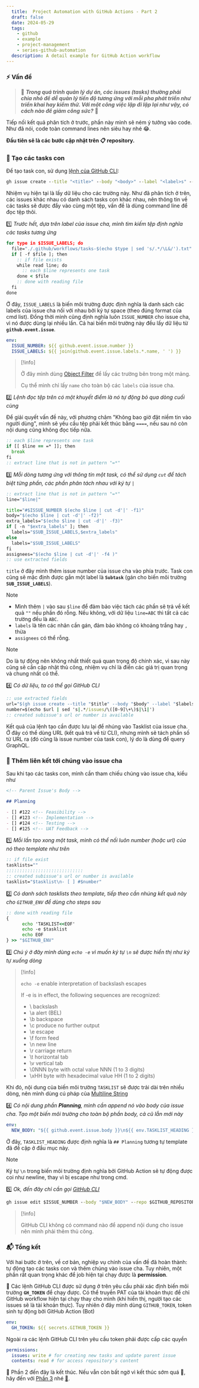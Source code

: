 ```yaml
---
  title:  Project Automation with GitHub Actions - Part 2
  draft: false
  date: 2024-05-29
  tags:
    - github
    - example
    - project-management
    - series-github-automation
  description: A detail example for GitHub Action workflow
---
```


### ⚡ Vấn đề

> 🐘 **_Trong quá trình quản lý dự án, các issues (tasks) thường phải chia nhỏ để dễ quản lý tiến độ tương ứng với mỗi pha phát triển như triển khai hay kiểm thử. Với một công việc lặp đi lặp lại như vậy, có cách nào để giảm công sức?_** 🤑

Tiếp nối kết quả phân tích ở trước, phần này mình sẽ ném ý tưởng vào code. Như đã nói, code toàn command lines nên siêu hay nhé 😂.

**Đầu tiên sẽ là các bước cập nhật trên 📋 repository.**

### 📝 Tạo các tasks con

Để tạo task con, sử dụng [lệnh của GitHub CLI](https://cli.github.com/manual/gh_issue_create):

```bat
gh issue create --title "<title>" --body "<body>" --label "<label>s" --assignee "<assignee>s" --repo "<repository>"
```

Nhiệm vụ hiện tại là lấy dữ liệu cho các trường này. Như đã phân tích ở trên, các issues khác nhau có danh sách tasks con khác nhau, nên thông tin về các tasks sẽ được đẩy vào cùng một tệp, vấn đề là dùng command line để đọc tệp thôi.

1️⃣ _Trước hết, dựa trên label của issue cha, mình tìm kiếm tệp định nghĩa các tasks tương ứng_

```bat
for type in $ISSUE_LABELS; do
  file="./.github/workflows/tasks-$(echo $type | sed 's/.*/\L&/').txt"
  if [ -f $file ]; then
    :: if file exists
    while read line; do
      :: each $line represents one task
    done < $file
    :: done with reading file
  fi
done
```

Ở đây, `ISSUE_LABELS` là biến môi trường được định nghĩa là danh sách các labels của issue cha nối với nhau bởi ký tự space (theo đúng format của cmd list). Đồng thời mình cũng định nghĩa luôn `ISSUE_NUMBER` cho issue cha, vì nó được dùng lại nhiều lần. Cả hai biến môi trường này đều lấy dữ liệu từ **`github.event.issue`**.

```yml
env:
  ISSUE_NUMBER: ${{ github.event.issue.number }}
  ISSUE_LABELS: ${{ join(github.event.issue.labels.*.name, ' ') }}
```

> [!info]
>
> Ở đây mình dùng [Object Filter](https://docs.github.com/en/actions/learn-github-actions/expressions#object-filters) để lấy các trường bên trong một mảng.
>
> Cụ thể mình chỉ lấy `name` cho toàn bộ các `labels` của issue cha.

2️⃣ _Lệnh đọc tệp trên có một khuyết điểm là nó tự động bỏ qua dòng cuối cùng_

Để giải quyết vấn đề này, với phương châm "Không bao giờ đặt niềm tin vào người dùng", mình sẽ yêu cầu tệp phải kết thúc bằng `====`, nếu sau nó còn nội dung cũng không đọc tiếp nữa.

```bat
:: each $line represents one task
if [[ $line == =* ]]; then
  break
fi
:: extract line that is not in pattern "=*"
```

3️⃣ _Mỗi dòng tương ứng với thông tin một task, có thể sử dụng `cut` để tách biệt từng phần, các phần phân tách nhau với ký tự `|`_

```bat
:: extract line that is not in pattern "=*"
line="$line|"

title="#$ISSUE_NUMBER $(echo $line | cut -d'|' -f1)"
body="$(echo $line | cut -d'|' -f2)"
extra_labels="$(echo $line | cut -d'|' -f3)"
if [ -n "$extra_labels" ]; then
  labels="$SUB_ISSUE_LABELS,$extra_labels"
else
  labels="$SUB_ISSUE_LABELS"
fi
assignees="$(echo $line | cut -d'|' -f4 )"
:: use extracted fields
```

`title` ở đây mình thêm issue number của issue cha vào phía trước. Task con cũng sẽ mặc định được gắn một label là **`Subtask`** (gán cho biến môi trường **`SUB_ISSUE_LABELS`**).

> [!note]
>
> - Mình thêm `|` vào sau `$line` để đảm bảo việc tách các phần sẽ trả về kết quả `""` nếu phần đó rỗng. Nếu không, với dữ liệu `line=ABC` thì tất cả các trường đều là `ABC`.
> - `labels` là tên các nhãn cần gán, đảm bảo không có khoảng trắng hay `,` thừa
> - `assignees` có thể rỗng.

> [!note]
>
> Do là tự động nên không nhất thiết quá quan trọng độ chính xác, vì sau này cũng sẽ cần cập nhật thủ công, nhiệm vụ chỉ là điền các giá trị quan trọng và chung nhất có thể.

4️⃣ _Có dữ liệu, ta có thể gọi GitHub CLI_

```bat
:: use extracted fields
url="$(gh issue create --title "$title" --body "$body" --label "$labels" --assignee "$assignees" --repo $GITHUB_REPOSITORY)"
number=$(echo $url | sed 's|.*/issues/\([0-9]\+\)$|\1|')
:: created subissue's url or number is available
```

Kết quả của lệnh tạo cần được lưu lại để nhúng vào Tasklist của issue cha. Ở đây có thể dùng URL (kết quả trả về từ CLI), nhưng mình sẽ tách phần số từ URL ra (đó cũng là issue number của task con), lý do là dùng để query GraphQL.

### 🔗 Thêm liên kết tới chúng vào issue cha

Sau khi tạo các tasks con, mình cần tham chiếu chúng vào issue cha, kiểu như

```markdown
<!-- Parent Issue's Body -->

## Planning

- [] #122 <!-- Feasibility -->
- [] #123 <!-- Implementation -->
- [] #124 <!-- Testing -->
- [] #125 <!-- UAT Feedback -->
```

1️⃣ _Mỗi lần tạo xong một task, mình có thể nối luôn number (hoặc url) của nó theo template như trên_

```bat
:: if file exist
tasklists=""
:::::::::::::::::::::::::::::
:: created subissue's url or number is available
tasklist="$tasklist\n- [ ] #$number"
```

2️⃣ _Có danh sách tasklists theo template, tiếp theo cần nhúng kết quả này cho `GITHUB_ENV` để dùng cho steps sau_

```bat
:: done with reading file
{
      echo 'TASKLIST<<EOF'
      echo -e $tasklist
      echo EOF
} >> "$GITHUB_ENV"
```

3️⃣ _Chú ý ở đây mình dùng `echo -e` vì muốn ký tự `\n` sẽ được hiển thị như ký tự xuống dòng_

> [!info]
>
> `echo -e` enable interpretation of backslash escapes
>
> If -e is in effect, the following sequences are recognized:
>
> - \\ backslash
> - \a alert (BEL)
> - \b backspace
> - \c produce no further output
> - \e escape
> - \f form feed
> - \n new line
> - \r carriage return
> - \t horizontal tab
> - \v vertical tab
> - \0NNN byte with octal value NNN (1 to 3 digits)
> - \xHH byte with hexadecimal value HH (1 to 2 digits)

Khi đó, nội dung của biến môi trường `TASKLIST` sẽ được trải dài trên nhiều dòng, nên mình dùng cú pháp của [Multiline String](https://docs.github.com/en/actions/using-workflows/workflow-commands-for-github-actions#multiline-strings)

4️⃣ _Có nội dung phần **Planning**, mình cần append nó vào body của issue cha. Tạo một biến môi trường cho toàn bộ phần body, cả cũ lẫn mới này_

```yaml
env:
  NEW_BODY: "${{ github.event.issue.body }}\n${{ env.TASKLIST_HEADING }}\n${{ env.TASKLIST }}"
```

Ở đây, `TASKLIST_HEADING` được định nghĩa là `## Planning` tương tự template đã đề cập ở đầu mục này.

> [!note]
>
> Ký tự `\n` trong biến môi trường định nghĩa bởi GitHub Action sẽ tự động được coi như newline, thay vì bị escape như trong cmd.

5️⃣ _Ok, đến đây chỉ cần gọi [GitHub CLI](https://cli.github.com/manual/gh_issue_edit)_

```bat
gh issue edit $ISSUE_NUMBER --body "$NEW_BODY" --repo $GITHUB_REPOSITORY
```

> [!info]
>
> GitHub CLI không có command nào để append nội dung cho issue nên mình phải thêm thủ công.

### 📬 Tổng kết

Với hai bước ở trên, về cơ bản, nghiệp vụ chính của vấn đề đã hoàn thành: tự động tạo các tasks con và thêm chúng vào issue cha. Tuy nhiên, một phần rất quan trọng khác để job hiện tại chạy được là **permission**.

🎫 Các lệnh GitHub CLI được sử dụng ở trên yêu cầu phải xác định biến môi trường **`GH_TOKEN`** để chạy được. Có thể truyền PAT của tài khoản thực để chỉ GitHub workflow hiện tại chạy thay cho mình (khi hiển thị, người tạo các issues sẽ là tài khoản thực). Tuy nhiên ở đây mình dùng `GITHUB_TOKEN`, token sinh tự động bởi GitHub Action (Bot)

```yml
env:
  GH_TOKEN: ${{ secrets.GITHUB_TOKEN }}
```

Ngoài ra các lệnh GitHub CLI trên yêu cầu token phải được cấp các quyền

```yml
permissions:
  issues: write # for creating new tasks and update parent issue
  contents: read # for access repository's content
```

🥁 Phần 2 đến đây là kết thúc. Nếu vẫn còn bất ngờ vì kết thúc sớm quá 🪫, hãy đến với [Phần 3](#) nhé [🔋](til/project-automation-with-github-action-p3.md).
